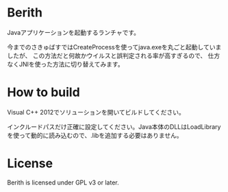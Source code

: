 Berith
==========

Javaアプリケーションを起動するランチャです。

今までのさきゅばすではCreateProcessを使ってjava.exeを丸ごと起動していましたが、
この方法だと何故かウイルスと誤判定される率が高すぎるので、
仕方なくJNIを使った方法に切り替えてみます。

How to build
=============

Visual C++ 2012でソリューションを開いてビルドしてください。

インクルードパスだけ正確に設定してください。Java本体のDLLはLoadLibraryを使って動的に読み込むので、.libを追加する必要はありません。

License
=========

Berith is licensed under GPL v3 or later.
